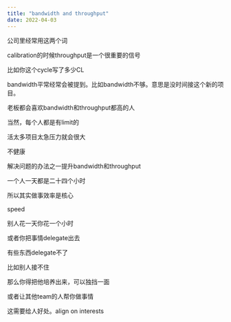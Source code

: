 ```yaml
---
title: "bandwidth and throughput"
date: 2022-04-03
---
```


公司里经常用这两个词

calibration的时候throughput是一个很重要的信号

比如你这个cycle写了多少CL

bandwidth平常经常会被提到。比如bandwidth不够。意思是没时间接这个新的项目。

老板都会喜欢bandwidth和throughput都高的人

当然，每个人都是有limit的

活太多项目太急压力就会很大

不健康

解决问题的办法之一提升bandwidth和throughput

一个人一天都是二十四个小时

所以其实做事效率是核心

speed

别人花一天你花一个小时

或者你把事情delegate出去

有些东西delegate不了

比如别人接不住

那么你得把他培养出来，可以独挡一面

或者让其他team的人帮你做事情

这需要给人好处。align on interests
